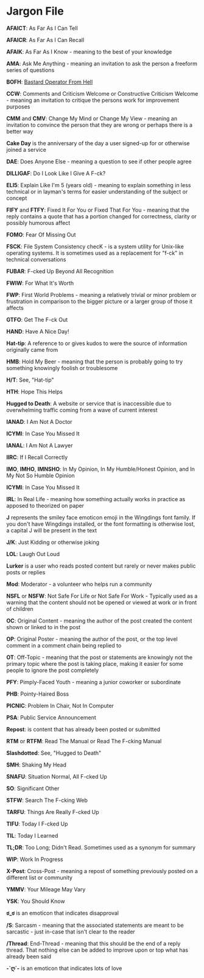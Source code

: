 # Jargon File

**AFAICT**: As Far As I Can Tell

**AFAICR**: As Far As I Can Recall

**AFAIK**: As Far As I Know - meaning to the best of your knowledge

**AMA**: Ask Me Anything - meaning an invitation to ask the person a freeform series of questions

**BOFH**: [Bastard Operator From Hell](http://www.bofharchive.com/)

**CCW**: Comments and Criticism Welcome or Constructive Criticism Welcome - meaning an invitation to critique the persons work for improvement purposes

**CMM** and **CMV**: Change My Mind or Change My View - meaning an invitation to convince the person that they are wrong or perhaps there is a better way

**Cake Day** is the anniversary of the day a user signed-up for or otherwise joined a service

**DAE**: Does Anyone Else - meaning a question to see if other people agree

**DILLIGAF**: Do I Look Like I Give A F-ck?

**ELI5**: Explain Like I'm 5 (years old) - meaning to explain something in less technical or in layman's terms for easier understanding of the subject or concept

**FIFY** and **FTFY**: Fixed It For You or Fixed That For You - meaning that the reply contains a quote that has a portion changed for correctness, clarity or possibly humorous affect

**FOMO**: Fear Of Missing Out

**FSCK**: File System Consistency checK - is a system utility for Unix-like operating systems. It is sometimes used as a replacement for "f-ck" in technical conversations

**FUBAR**: F-cked Up Beyond All Recognition

**FWIW**: For What It's Worth

**FWP**: First World Problems - meaning a relatively trivial or minor problem or frustration in comparison to the bigger picture or a larger group of those it affects

**GTFO**: Get The F-ck Out

**HAND**: Have A Nice Day!

**Hat-tip**: A reference to or gives kudos to were the source of information originally came from

**HMB**: Hold My Beer - meaning that the person is probably going to try something knowingly foolish or troublesome

**H/T**: See, "Hat-tip"

**HTH**: Hope This Helps

**Hugged to Death**: A website or service that is inaccessible due to overwhelming traffic coming from a wave of current interest

**IANAD**: I Am Not A Doctor

**ICYMI**: In Case You Missed It

**IANAL**: I Am Not A Lawyer

**IIRC**: If I Recall Correctly

**IMO**, **IMHO**, **IMNSHO**: In My Opinion, In My Humble/Honest Opinion, and In My Not So Humble Opinion

**ICYMI**: In Case You Missed It

**IRL**: In Real Life - meaning how something actually works in practice as apposed to theorized on paper

**J** represents the smiley face emoticon emoji in the Wingdings font family. If you don't have Wingdings installed, or the font formatting is otherwise lost, a capital J will be present in the text

**J/K**: Just Kidding or otherwise joking

**LOL**: Laugh Out Loud

**Lurker** is a user who reads posted content but rarely or never makes public posts or replies

**Mod**: Moderator - a volunteer who helps run a community

**NSFL** or **NSFW**: Not Safe For Life or Not Safe For Work  - Typically used as a warning that the content should not be opened or viewed at work or in front of children

**OC**: Original Content - meaning the author of the post created the content shown or linked to in the post

**OP**: Original Poster - meaning the author of the post, or the top level comment in a comment chain being replied to

**OT**: Off-Topic - meaning that the post or statements are knowingly not the primary topic where the post is taking place, making it easier for some people to ignore the post completely

**PFY**: Pimply-Faced Youth - meaning a junior coworker or subordinate

**PHB**: Pointy-Haired Boss

**PICNIC**: Problem In Chair, Not In Computer

**PSA**: Public Service Announcement

**Repost**: is content that has already been posted or submitted

**RTM** or **RTFM**: Read The Manual or Read The F-cking Manual

**Slashdotted**: See, "Hugged to Death"

**SMH**: Shaking My Head

**SNAFU**: Situation Normal, All F-cked Up

**SO**: Significant Other

**STFW**: Search The F-cking Web

**TARFU**: Things Are Really F-cked Up

**TIFU**: Today I F-cked Up

**TIL**: Today I Learned

**TL;DR**: Too Long; Didn't Read. Sometimes used as a synonym for summary

**WIP**: Work In Progress

**X-Post**: Cross-Post - meaning a repost of something previously posted on a different list or community

**YMMV**: Your Mileage May Vary

**YSK**: You Should Know

**ಠ_ಠ** is an emoticon that indicates disapproval

**/S**: Sarcasm - meaning that the associated statements are meant to be sarcastic - just in-case that isn't clear to the reader

**/Thread**: End-Thread - meaning that this should be the end of a reply thread. That nothing else can be added to improve upon or top what has already been said

**-`ღ´-** is an emoticon that indicates lots of love
